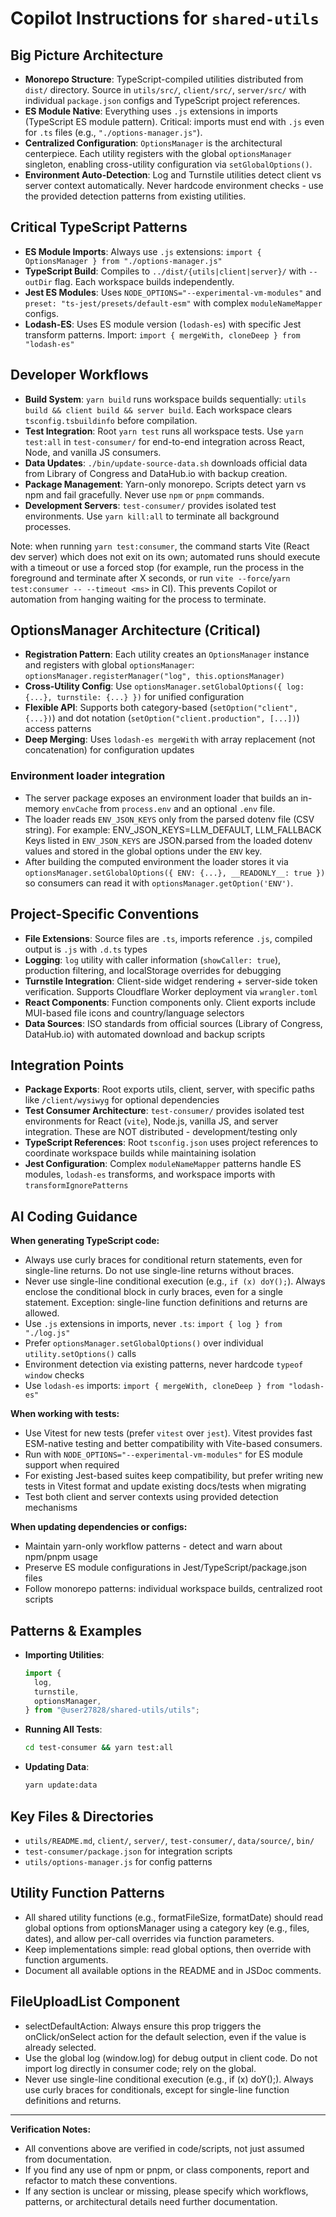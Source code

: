 # Copilot Instructions for `shared-utils`

## Big Picture Architecture

- **Monorepo Structure**: TypeScript-compiled utilities distributed from `dist/` directory. Source in `utils/src/`, `client/src/`, `server/src/` with individual `package.json` configs and TypeScript project references.
- **ES Module Native**: Everything uses `.js` extensions in imports (TypeScript ES module pattern). Critical: imports must end with `.js` even for `.ts` files (e.g., `"./options-manager.js"`).
- **Centralized Configuration**: `OptionsManager` is the architectural centerpiece. Each utility registers with the global `optionsManager` singleton, enabling cross-utility configuration via `setGlobalOptions()`.
- **Environment Auto-Detection**: Log and Turnstile utilities detect client vs server context automatically. Never hardcode environment checks - use the provided detection patterns from existing utilities.

## Critical TypeScript Patterns

- **ES Module Imports**: Always use `.js` extensions: `import { OptionsManager } from "./options-manager.js"`
- **TypeScript Build**: Compiles to `../dist/{utils|client|server}/` with `--outDir` flag. Each workspace builds independently.
- **Jest ES Modules**: Uses `NODE_OPTIONS="--experimental-vm-modules"` and `preset: "ts-jest/presets/default-esm"` with complex `moduleNameMapper` configs.
- **Lodash-ES**: Uses ES module version (`lodash-es`) with specific Jest transform patterns. Import: `import { mergeWith, cloneDeep } from "lodash-es"`

## Developer Workflows

- **Build System**: `yarn build` runs workspace builds sequentially: `utils build && client build && server build`. Each workspace clears `tsconfig.tsbuildinfo` before compilation.
- **Test Integration**: Root `yarn test` runs all workspace tests. Use `yarn test:all` in `test-consumer/` for end-to-end integration across React, Node, and vanilla JS consumers.
- **Data Updates**: `./bin/update-source-data.sh` downloads official data from Library of Congress and DataHub.io with backup creation.
- **Package Management**: Yarn-only monorepo. Scripts detect yarn vs npm and fail gracefully. Never use `npm` or `pnpm` commands.
- **Development Servers**: `test-consumer/` provides isolated test environments. Use `yarn kill:all` to terminate all background processes.

Note: when running `yarn test:consumer`, the command starts Vite (React dev server) which does not exit on its own; automated runs should execute with a timeout or use a forced stop (for example, run the process in the foreground and terminate after X seconds, or run `vite --force`/`yarn test:consumer -- --timeout <ms>` in CI). This prevents Copilot or automation from hanging waiting for the process to terminate.

## OptionsManager Architecture (Critical)

- **Registration Pattern**: Each utility creates an `OptionsManager` instance and registers with global `optionsManager`: `optionsManager.registerManager("log", this.optionsManager)`
- **Cross-Utility Config**: Use `optionsManager.setGlobalOptions({ log: {...}, turnstile: {...} })` for unified configuration
- **Flexible API**: Supports both category-based (`setOption("client", {...})`) and dot notation (`setOption("client.production", [...])`) access patterns
- **Deep Merging**: Uses `lodash-es mergeWith` with array replacement (not concatenation) for configuration updates

### Environment loader integration

- The server package exposes an environment loader that builds an in-memory `envCache` from `process.env` and an optional `.env` file.
- The loader reads `ENV_JSON_KEYS` only from the parsed dotenv file (CSV string). For example:
  ENV_JSON_KEYS=LLM_DEFAULT, LLM_FALLBACK
  Keys listed in `ENV_JSON_KEYS` are JSON.parsed from the loaded dotenv values and stored in the global options under the `ENV` key.
- After building the computed environment the loader stores it via `optionsManager.setGlobalOptions({ ENV: {...}, __READONLY__: true })` so consumers can read it with `optionsManager.getOption('ENV')`.

## Project-Specific Conventions

- **File Extensions**: Source files are `.ts`, imports reference `.js`, compiled output is `.js` with `.d.ts` types
- **Logging**: `log` utility with caller information (`showCaller: true`), production filtering, and localStorage overrides for debugging
- **Turnstile Integration**: Client-side widget rendering + server-side token verification. Supports Cloudflare Worker deployment via `wrangler.toml`
- **React Components**: Function components only. Client exports include MUI-based file icons and country/language selectors
- **Data Sources**: ISO standards from official sources (Library of Congress, DataHub.io) with automated download and backup scripts

## Integration Points

- **Package Exports**: Root exports utils, client, server, with specific paths like `/client/wysiwyg` for optional dependencies
- **Test Consumer Architecture**: `test-consumer/` provides isolated test environments for React (`vite`), Node.js, vanilla JS, and server integration. These are NOT distributed - development/testing only
- **TypeScript References**: Root `tsconfig.json` uses project references to coordinate workspace builds while maintaining isolation
- **Jest Configuration**: Complex `moduleNameMapper` patterns handle ES modules, `lodash-es` transforms, and workspace imports with `transformIgnorePatterns`

## AI Coding Guidance

**When generating TypeScript code:**

- Always use curly braces for conditional return statements, even for single-line returns. Do not use single-line returns without braces.
- Never use single-line conditional execution (e.g., `if (x) doY();`). Always enclose the conditional block in curly braces, even for a single statement. Exception: single-line function definitions and returns are allowed.
- Use `.js` extensions in imports, never `.ts`: `import { log } from "./log.js"`
- Prefer `optionsManager.setGlobalOptions()` over individual `utility.setOptions()` calls
- Environment detection via existing patterns, never hardcode `typeof window` checks
- Use `lodash-es` imports: `import { mergeWith, cloneDeep } from "lodash-es"`

**When working with tests:**

- Use Vitest for new tests (prefer `vitest` over `jest`). Vitest provides fast ESM-native testing and better compatibility with Vite-based consumers.
- Run with `NODE_OPTIONS="--experimental-vm-modules"` for ES module support when required
- For existing Jest-based suites keep compatibility, but prefer writing new tests in Vitest format and update existing docs/tests when migrating
- Test both client and server contexts using provided detection mechanisms

**When updating dependencies or configs:**

- Maintain yarn-only workflow patterns - detect and warn about npm/pnpm usage
- Preserve ES module configurations in Jest/TypeScript/package.json files
- Follow monorepo patterns: individual workspace builds, centralized root scripts

## Patterns & Examples

- **Importing Utilities**:
  ```js
  import {
    log,
    turnstile,
    optionsManager,
  } from "@user27828/shared-utils/utils";
  ```
- **Running All Tests**:
  ```bash
  cd test-consumer && yarn test:all
  ```
- **Updating Data**:
  ```bash
  yarn update:data
  ```

## Key Files & Directories

- `utils/README.md`, `client/`, `server/`, `test-consumer/`, `data/source/`, `bin/`
- `test-consumer/package.json` for integration scripts
- `utils/options-manager.js` for config patterns

## Utility Function Patterns

- All shared utility functions (e.g., formatFileSize, formatDate) should read global options from optionsManager using a category key (e.g., files, dates), and allow per-call overrides via function parameters.
- Keep implementations simple: read global options, then override with function arguments.
- Document all available options in the README and in JSDoc comments.

## FileUploadList Component

- selectDefaultAction: Always ensure this prop triggers the onClick/onSelect action for the default selection, even if the value is already selected.
- Use the global log (window.log) for debug output in client code. Do not import log directly in consumer code; rely on the global.
- Never use single-line conditional execution (e.g., if (x) doY();). Always use curly braces for conditionals, except for single-line function definitions and returns.

---

**Verification Notes:**

- All conventions above are verified in code/scripts, not just assumed from documentation.
- If you find any use of npm or pnpm, or class components, report and refactor to match these conventions.
- If any section is unclear or missing, please specify which workflows, patterns, or architectural details need further documentation.
